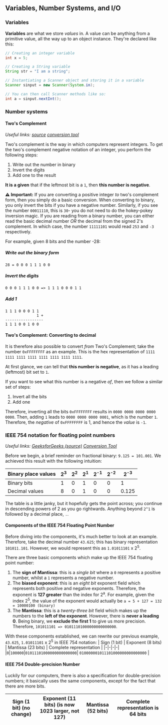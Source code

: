 ## Variables, Number Systems, and I/O

### Variables

**Variables** are what we store _values_ in. A value can be anything from a primitive value, all the way up to an object instance. They're declared like this:

``` java
// Creating an integer variable
int x = 5;

// Creating a String variable
String str = "I am a string";

// Instantiating a Scanner object and storing it in a variable
Scanner sinput = new Scanner(System.in);

// You can then call Scanner methods like so:
int a = sinput.nextInt();
```

### Number systems

#### Two's Complement

_Useful links: [source](https://www.cs.cornell.edu/~tomf/notes/cps104/twoscomp.html#:~:text=Two's%20complement%20is%20the%20way,add%20one%20to%20the%20result.&text=That%20is%20how%20one%20would%20write%20%2D28%20in%208%20bit%20binary.)_ _[conversion tool](https://www.rapidtables.com/convert/number/decimal-to-binary.html)_

Two's complement is the way in which computers represent integers. To get the two's complement negative notation of an integer, you perform the following steps:

1. Write out the number in binary
2. Invert the digits
3. Add one to the result

**It is a given** that if the leftmost bit is a `1`, then **this number is negative**.

**⚠ Important:** If you are converting a positive integer _to_ two's complement form, then you simply do a basic conversion. When converting to binary, you only invert the bits if you have a negative number. Similarly, if you see the number `00011110`, this is `30`- you do not need to do the hokey-pokey inversion magic. If you are reading from a binary number, you can either read the basic decimal number _OR_ the decimal from the signed 2's complement. In which case, the number `11111101` would read `253` and `-3` respectively.

For example, given 8 bits and the number -28:
##### Write out the binary form
`28 = 0 0 0 1 1 1 0 0`
##### Invert the digits
`0 0 0 1 1 1 0 0 => 1 1 1 0 0 0 1 1`
##### Add 1
``` 
1 1 1 0 0 0 1 1
              1 +
-----------------
1 1 1 0 0 1 0 0
```

#### Two's Complement: Converting to decimal
It is therefore also possible to convert _from_ Two's Complement; take the number `0xFFFFFFFF` as an example. This is the hex representation of `1111 1111 1111 1111 1111 1111 1111 1111`.

At first glance, we can tell that **this number is negative**, as it has a leading (leftmost) bit set to `1`.

If you want to see what this number is a negative _of_, then we follow a similar set of steps:

1. Invert all the bits
2. Add one

Therefore, inverting all the bits `0xFFFFFFFF` results in `0000 0000 0000 0000 0000`. Then, adding `1` leads to `0000 0000 0000 0001`, which is the number `1`. Therefore, the _negative_ of `0xFFFFFFFF` is 1, and hence the _value_ is `-1`.

### IEEE 754 notation for floating point numbers

_Useful links: [GeeksforGeeks (source)](https://www.geeksforgeeks.org/ieee-standard-754-floating-point-numbers/)_ _[Conversion Tool](https://www.h-schmidt.net/FloatConverter/IEEE754.html)_

Before we begin, a brief reminder on fractional binary: `9.125 = 101.001`. We achieved this result with the following intuition:

| Binary place values | 2<sup>3</sup> | 2<sup>2</sup> | 2<sup>1</sup> | 2<sup>-1</sup> | 2<sup>-2</sup> | 2<sup>-3</sup> |
|------------|-----|-----|-----|--------|--------|--------|
| Binary bits| 1 | 0 | 1 | 0 | 0 | 1|
| Decimal values | 8 | 0 | 1 | 0 | 0 | 0.125 |

The table is a little janky, but it hopefully gets the point across; you continue in descending powers of 2 as you go rightwards. Anything beyond `2^1` is followed by a decimal place, `.`.

#### Components of the IEEE 754 Floating Point Number

Before diving into the components, it's much better to look at an example. Therefore, take the decimal number `43.625`; this has binary representation `101011.101`. However, we would represent this as `1.01011101` x 2<sup>5</sup>.


There are three basic components which make up the IEEE 754 floating point number:
1. The **sign of Mantissa**: this is a _single bit_ where a `0` represents a positive number, whilst a `1` represents a negative number.
2. The **biased exponent**: this is an _eight bit_ exponent field which represents both positive and negative exponents. Therefore, the exponent is **127 greater** than the index for 2<sup>a</sup>. For example, given the index 2<sup>5</sup>, the value of the exponent would actually be `a = 5 + 127 = 132 = 10000100 (binary)`
3. The **Mantissa**: this is a _twenty-three bit_ field which makes up the numbers to the **left of the exponent**. However, there is **never a leading 0**. Being binary, we **exclude the first 1** to give us more precision. Therefore, `101011101 => 01011101000000000000000`.

With these components established, we can rewrite our previous example, `43.625`, `1.01011101` x 2<sup>5</sup> in IEEE 754 notation:
| Sign (1 bit) | Exponent (8 bits) | Mantissa (23 bits) | Complete representation |
|-|-|-|-|
|`0`|`100000`|`01011101000000000000000`| `010000001011101000000000000000` |

#### IEEE 754 Double-precision Number

Luckily for our computers, there is also a specification for double-precision numbers; it basically uses the same components, except for the fact that there are more bits.

| Sign (1 bit) (no change) | Exponent (11 bits) (is now **1023 larger**, not 127) | Mantissa (52 bits) | Complete representation is 64 bits |
|-|-|-|-|
